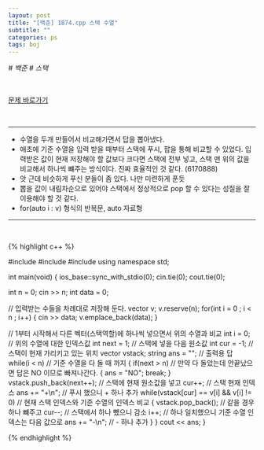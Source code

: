 ```yaml
---
layout: post
title: "[백준] 1874.cpp 스택 수열"
subtitle: ""
categories: ps
tags: boj
---
```


*# 백준 # 스택*

<br>

[문제 바로가기](https://www.acmicpc.net/problem/1874)

<br>

---

- 수열을 두개 만들어서 비교해가면서 답을 뽑아냈다.
- 애초에 기준 수열을 입력 받을 때부터 스택에 푸시, 팝을 통해 비교할 수 있었다. 입력받은 값이 현재 저장해야 할 값보다 크다면 스택에 전부 넣고, 스택 맨 위의 값을 비교해서 하나씩 뺴주는 방식이다. 진짜 효율적인 것 같다. (6170888)
- 앗 근데 비슷하게 푸신 분들이 좀 있다. 나만 미련하게 푼듯
- 뽑을 값이 내림차순으로 있어야 스택에서 정상적으로 pop 할 수 있다는 성질을 잘 이용해야 할 것 같다.
- for(auto i : v) 형식의 반복문, auto 자료형

---
<br>

{% highlight c++ %}

#include <iostream>
#include <vector>
#include <string>
using namespace std;

int main(void)
{
  ios_base::sync_with_stdio(0);
  cin.tie(0);
  cout.tie(0);

  int n = 0;
  cin >> n;
  int data = 0;

  // 입력받는 수들을 차례대로 저장해 둔다.
  vector<int> v;
  v.reserve(n);
  for(int i = 0 ; i < n ; i++)
  {
    cin >> data;
    v.emplace_back(data);
  }

  // 1부터 시작해서 다른 벡터(스택역할)에 하나씩 넣으면서 위의 수열과 비교
  int i = 0; // 위의 수열에 대한 인덱스값
  int next = 1; // 스택에 넣을 다음 원소값
  int cur = -1; // 스택이 현재 가리키고 있는 위치
  vector<int> vstack;
  string ans = ""; // 출력용 답
  while(i < n) // 기준 수열을 다 돌 때 까지
  {
    if(next > n) // 만약 다 돌았는데 안끝났으면 답은 NO 이므로 빠져나간다.
    {
      ans = "NO";
      break;
    }
    vstack.push_back(next++); // 스택에 현재 원소값을 넣고
    cur++; // 스택 현재 인덱스
    ans += "+\n"; // 푸시 했으니 + 하나 추가
    while(vstack[cur] == v[i] && v[i] != 0) // 현재 스택 인덱스와 기준 수열의 인덱스 비교
    {
      vstack.pop_back(); // 같을 경우 하나 뺴주고
      cur--; // 스택에서 하나 뺐으니 감소
      i++; // 하나 일치했으니 기준 수열 인덱스는 다음 값으로
      ans += "-\n"; // - 하나 추가
    }
  }
  cout << ans;
}


{% endhighlight %}

